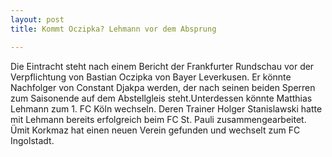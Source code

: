 ```yaml
---
layout: post
title: Kommt Oczipka? Lehmann vor dem Absprung

---
```


Die Eintracht steht nach einem Bericht der Frankfurter Rundschau vor der Verpflichtung von Bastian Oczipka von Bayer Leverkusen. Er könnte Nachfolger von Constant Djakpa werden, der nach seinen beiden Sperren zum Saisonende auf dem Abstellgleis steht.Unterdessen könnte Matthias Lehmann zum 1. FC Köln wechseln. Deren Trainer Holger Stanislawski hatte mit Lehmann bereits erfolgreich beim FC St. Pauli zusammengearbeitet. Ümit Korkmaz hat einen neuen Verein gefunden und wechselt zum FC Ingolstadt.


